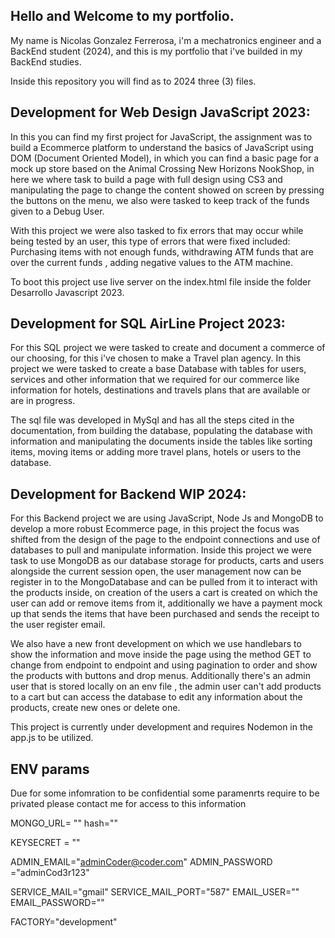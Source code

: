 ## Hello and Welcome to my portfolio.

My name is Nicolas Gonzalez Ferrerosa, i'm a mechatronics engineer and a BackEnd student (2024),
and this is my portfolio that i've builded in my BackEnd studies.

Inside this repository you will find as to 2024 three (3) files.

## Development for Web Design JavaScript 2023:
In this you can find my first project for JavaScript, the assignment was to build a Ecommerce
platform to understand the basics of JavaScript using DOM (Document Oriented Model), in which
you can find a basic page for a mock up store based on the Animal Crossing New Horizons NookShop,
in here we where task to build a page with full design using CS3 and manipulating the page to
change the content showed on screen by pressing the buttons on the menu, we also were tasked to 
keep track of the funds given to a Debug User.

With this project we were also tasked to fix errors that may occur while being tested by an user,
this type of errors that were fixed included: Purchasing items with not enough funds, withdrawing ATM
funds that are over the current funds , adding negative values to the ATM machine.

To boot this project use live server on the index.html file inside the folder Desarrollo Javascript 2023.

## Development for SQL AirLine Project 2023:
For this SQL project we were tasked to create and document a commerce of our choosing, for this i've chosen
to make a Travel plan agency.
In this project we were tasked to create a base Database with tables for users, services and other
information that we required for our commerce like information for hotels, destinations and travels plans
that are available or are in progress.

The sql file was developed in MySql and has all the steps cited in the documentation, from building the database,
populating the database with information and manipulating the documents inside the tables like sorting items, moving items
or adding more travel plans, hotels or users to the database.

## Development for Backend WIP 2024:
For this Backend project we are using JavaScript, Node Js and MongoDB to develop a more robust Ecommerce page,
in this project the focus was shifted from the design of the page to the endpoint connections and use of databases
to pull and manipulate information. Inside this project we were task to use MongoDB as our database storage for 
products, carts and users alongside the current session open, the user management now can be register in to the MongoDatabase
and can be pulled from it to interact with the products inside, on creation of the users a cart is created on which the user can
add or remove items from it, additionally we have a payment mock up that sends the items that have been purchased and sends the receipt to 
the user register email.

We also have a new front development on which we use handlebars to show the information and move inside the page using the method GET to change from
endpoint to endpoint and using pagination to order and show the products with buttons and drop menus. Additionally there's an admin user that is stored locally 
on an env file , the admin user can't  add products to a cart but can access the database to edit any information about the products, create new ones or delete one.

This project is currently under development and requires Nodemon in the app.js to be utilized.


## ENV params
Due for some infomration to be confidential some paramenrts require to be privated please contact me for access to this information


MONGO_URL= ""
hash="" 

KEYSECRET = ""

ADMIN_EMAIL="adminCoder@coder.com"
ADMIN_PASSWORD ="adminCod3r123"

SERVICE_MAIL="gmail"
SERVICE_MAIL_PORT="587"
EMAIL_USER=""
EMAIL_PASSWORD=""

FACTORY="development"
